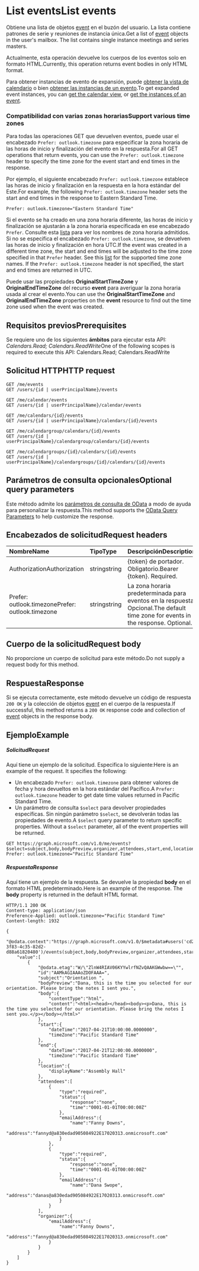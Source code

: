 # <a name="list-events"></a><span data-ttu-id="ac739-101">List events</span><span class="sxs-lookup"><span data-stu-id="ac739-101">List events</span></span>

<span data-ttu-id="ac739-p101">Obtiene una lista de objetos [event](../resources/event.md) en el buzón del usuario. La lista contiene patrones de serie y reuniones de instancia única.</span><span class="sxs-lookup"><span data-stu-id="ac739-p101">Get a list of [event](../resources/event.md) objects in the user's mailbox. The list contains single instance meetings and series masters.</span></span>

<span data-ttu-id="ac739-104">Actualmente, esta operación devuelve los cuerpos de los eventos solo en formato HTML.</span><span class="sxs-lookup"><span data-stu-id="ac739-104">Currently, this operation returns event bodies in only HTML format.</span></span>

<span data-ttu-id="ac739-105">Para obtener instancias de evento de expansión, puede [obtener la vista de calendario](calendar_list_calendarview.md) o bien [obtener las instancias de un evento](event_list_instances.md).</span><span class="sxs-lookup"><span data-stu-id="ac739-105">To get expanded event instances, you can [get the calendar view](calendar_list_calendarview.md), or [get the instances of an event](event_list_instances.md).</span></span>

### <a name="support-various-time-zones"></a><span data-ttu-id="ac739-106">Compatibilidad con varias zonas horarias</span><span class="sxs-lookup"><span data-stu-id="ac739-106">Support various time zones</span></span>

<span data-ttu-id="ac739-107">Para todas las operaciones GET que devuelven eventos, puede usar el encabezado `Prefer: outlook.timezone` para especificar la zona horaria de las horas de inicio y finalización del evento en la respuesta.</span><span class="sxs-lookup"><span data-stu-id="ac739-107">For all GET operations that return events, you can use the `Prefer: outlook.timezone` header to specify the time zone for the event start and end times in the response.</span></span> 

<span data-ttu-id="ac739-108">Por ejemplo, el siguiente encabezado `Prefer: outlook.timezone` establece las horas de inicio y finalización en la respuesta en la hora estándar del Este.</span><span class="sxs-lookup"><span data-stu-id="ac739-108">For example, the following `Prefer: outlook.timezone` header sets the start and end times in the response to Eastern Standard Time.</span></span>
```http
Prefer: outlook.timezone="Eastern Standard Time"
```

<span data-ttu-id="ac739-p102">Si el evento se ha creado en una zona horaria diferente, las horas de inicio y finalización se ajustarán a la zona horaria especificada en ese encabezado `Prefer`. Consulte esta [lista](../resources/datetimetimezone.md) para ver los nombres de zona horaria admitidos. Si no se especifica el encabezado `Prefer: outlook.timezone`, se devuelven las horas de inicio y finalización en hora UTC.</span><span class="sxs-lookup"><span data-stu-id="ac739-p102">If the event was created in a different time zone, the start and end times will be adjusted to the time zone specified in that `Prefer` header. See this [list](../resources/datetimetimezone.md) for the supported time zone names. If the `Prefer: outlook.timezone` header is not specified, the start and end times are returned in UTC.</span></span>

<span data-ttu-id="ac739-112">Puede usar las propiedades **OriginalStartTimeZone** y **OriginalEndTimeZone** del recurso **event** para averiguar la zona horaria usada al crear el evento.</span><span class="sxs-lookup"><span data-stu-id="ac739-112">You can use the **OriginalStartTimeZone** and **OriginalEndTimeZone** properties on the **event** resource to find out the time zone used when the event was created.</span></span>

## <a name="prerequisites"></a><span data-ttu-id="ac739-113">Requisitos previos</span><span class="sxs-lookup"><span data-stu-id="ac739-113">Prerequisites</span></span>
<span data-ttu-id="ac739-114">Se requiere uno de los siguientes **ámbitos** para ejecutar esta API: *Calendars.Read; Calendars.ReadWrite*</span><span class="sxs-lookup"><span data-stu-id="ac739-114">One of the following scopes is required to execute this API: Calendars.Read; Calendars.ReadWrite</span></span>
## <a name="http-request"></a><span data-ttu-id="ac739-115">Solicitud HTTP</span><span class="sxs-lookup"><span data-stu-id="ac739-115">HTTP request</span></span>
<!-- { "blockType": "ignored" } -->
```http
GET /me/events
GET /users/{id | userPrincipalName}/events

GET /me/calendar/events
GET /users/{id | userPrincipalName}/calendar/events

GET /me/calendars/{id}/events
GET /users/{id | userPrincipalName}/calendars/{id}/events

GET /me/calendargroup/calendars/{id}/events
GET /users/{id | userPrincipalName}/calendargroup/calendars/{id}/events

GET /me/calendargroups/{id}/calendars/{id}/events
GET /users/{id | userPrincipalName}/calendargroups/{id}/calendars/{id}/events
```
## <a name="optional-query-parameters"></a><span data-ttu-id="ac739-116">Parámetros de consulta opcionales</span><span class="sxs-lookup"><span data-stu-id="ac739-116">Optional query parameters</span></span>
<span data-ttu-id="ac739-117">Este método admite los [parámetros de consulta de OData](http://developer.microsoft.com/en-us/graph/docs/overview/query_parameters) a modo de ayuda para personalizar la respuesta.</span><span class="sxs-lookup"><span data-stu-id="ac739-117">This method supports the [OData Query Parameters](http://developer.microsoft.com/en-us/graph/docs/overview/query_parameters) to help customize the response.</span></span>
## <a name="request-headers"></a><span data-ttu-id="ac739-118">Encabezados de solicitud</span><span class="sxs-lookup"><span data-stu-id="ac739-118">Request headers</span></span>
| <span data-ttu-id="ac739-119">Nombre</span><span class="sxs-lookup"><span data-stu-id="ac739-119">Name</span></span>       | <span data-ttu-id="ac739-120">Tipo</span><span class="sxs-lookup"><span data-stu-id="ac739-120">Type</span></span> | <span data-ttu-id="ac739-121">Descripción</span><span class="sxs-lookup"><span data-stu-id="ac739-121">Description</span></span>|
|:-----------|:------|:----------|
| <span data-ttu-id="ac739-122">Authorization</span><span class="sxs-lookup"><span data-stu-id="ac739-122">Authorization</span></span>  | <span data-ttu-id="ac739-123">string</span><span class="sxs-lookup"><span data-stu-id="ac739-123">string</span></span>  | <span data-ttu-id="ac739-p103">{token} de portador. Obligatorio.</span><span class="sxs-lookup"><span data-stu-id="ac739-p103">Bearer {token}. Required.</span></span> |
| <span data-ttu-id="ac739-126">Prefer: outlook.timezone</span><span class="sxs-lookup"><span data-stu-id="ac739-126">Prefer: outlook.timezone</span></span> | <span data-ttu-id="ac739-127">string</span><span class="sxs-lookup"><span data-stu-id="ac739-127">string</span></span> | <span data-ttu-id="ac739-p104">La zona horaria predeterminada para eventos en la respuesta. Opcional.</span><span class="sxs-lookup"><span data-stu-id="ac739-p104">The default time zone for events in the response. Optional.</span></span> | 

## <a name="request-body"></a><span data-ttu-id="ac739-130">Cuerpo de la solicitud</span><span class="sxs-lookup"><span data-stu-id="ac739-130">Request body</span></span>
<span data-ttu-id="ac739-131">No proporcione un cuerpo de solicitud para este método.</span><span class="sxs-lookup"><span data-stu-id="ac739-131">Do not supply a request body for this method.</span></span>

## <a name="response"></a><span data-ttu-id="ac739-132">Respuesta</span><span class="sxs-lookup"><span data-stu-id="ac739-132">Response</span></span>

<span data-ttu-id="ac739-133">Si se ejecuta correctamente, este método devuelve un código de respuesta `200 OK` y la colección de objetos [event](../resources/event.md) en el cuerpo de la respuesta.</span><span class="sxs-lookup"><span data-stu-id="ac739-133">If successful, this method returns a `200 OK` response code and collection of [event](../resources/event.md) objects in the response body.</span></span>
## <a name="example"></a><span data-ttu-id="ac739-134">Ejemplo</span><span class="sxs-lookup"><span data-stu-id="ac739-134">Example</span></span>
##### <a name="request"></a><span data-ttu-id="ac739-135">Solicitud</span><span class="sxs-lookup"><span data-stu-id="ac739-135">Request</span></span>
<span data-ttu-id="ac739-p105">Aquí tiene un ejemplo de la solicitud. Especifica lo siguiente:</span><span class="sxs-lookup"><span data-stu-id="ac739-p105">Here is an example of the request. It specifies the following:</span></span>

- <span data-ttu-id="ac739-138">Un encabezado `Prefer: outlook.timezone` para obtener valores de fecha y hora devueltos en la hora estándar del Pacífico.</span><span class="sxs-lookup"><span data-stu-id="ac739-138">A `Prefer: outlook.timezone` header to get date time values returned in Pacific Standard Time.</span></span> 
- <span data-ttu-id="ac739-p106">Un parámetro de consulta `$select` para devolver propiedades específicas. Sin ningún parámetro `$select`, se devolverán todas las propiedades de evento.</span><span class="sxs-lookup"><span data-stu-id="ac739-p106">A `$select` query parameter to return specific properties. Without a `$select` parameter, all of the event properties will be returned.</span></span>

<!-- {
  "blockType": "request",
  "name": "get_events"
}-->
```http
GET https://graph.microsoft.com/v1.0/me/events?$select=subject,body,bodyPreview,organizer,attendees,start,end,location
Prefer: outlook.timezone="Pacific Standard Time"
```
##### <a name="response"></a><span data-ttu-id="ac739-141">Respuesta</span><span class="sxs-lookup"><span data-stu-id="ac739-141">Response</span></span>
<span data-ttu-id="ac739-p107">Aquí tiene un ejemplo de la respuesta. Se devuelve la propiedad **body** en el formato HTML predeterminado.</span><span class="sxs-lookup"><span data-stu-id="ac739-p107">Here is an example of the response. The **body** property is returned in the default HTML format.</span></span>
<!-- {
  "blockType": "response",
  "truncated": true,
  "@odata.type": "microsoft.graph.event",
  "isCollection": true
} -->
```http
HTTP/1.1 200 OK
Content-type: application/json
Preference-Applied: outlook.timezone="Pacific Standard Time"
Content-length: 1932

{
    "@odata.context":"https://graph.microsoft.com/v1.0/$metadata#users('cd209b0b-3f83-4c35-82d2-d88a61820480')/events(subject,body,bodyPreview,organizer,attendees,start,end,location)",
    "value":[
        {
            "@odata.etag":"W/\"ZlnW4RIAV06KYYwlrfNZvQAAKGWwbw==\"",
            "id":"AAMkAGIAAAoZDOFAAA=",
            "subject":"Orientation ",
            "bodyPreview":"Dana, this is the time you selected for our orientation. Please bring the notes I sent you.",
            "body":{
                "contentType":"html",
                "content":"<html><head></head><body><p>Dana, this is the time you selected for our orientation. Please bring the notes I sent you.</p></body></html>"
            },
            "start":{
                "dateTime":"2017-04-21T10:00:00.0000000",
                "timeZone":"Pacific Standard Time"
            },
            "end":{
                "dateTime":"2017-04-21T12:00:00.0000000",
                "timeZone":"Pacific Standard Time"
            },
            "location":{
                "displayName":"Assembly Hall"
            },
            "attendees":[
                {
                    "type":"required",
                    "status":{
                        "response":"none",
                        "time":"0001-01-01T00:00:00Z"
                    },
                    "emailAddress":{
                        "name":"Fanny Downs",
                        "address":"fannyd@a830edad905084922E17020313.onmicrosoft.com"
                    }
                },
                {
                    "type":"required",
                    "status":{
                        "response":"none",
                        "time":"0001-01-01T00:00:00Z"
                    },
                    "emailAddress":{
                        "name":"Dana Swope",
                        "address":"danas@a830edad905084922E17020313.onmicrosoft.com"
                    }
                }
            ],
            "organizer":{
                "emailAddress":{
                    "name":"Fanny Downs",
                    "address":"fannyd@a830edad905084922E17020313.onmicrosoft.com"
                }
            }
        }
    ]
}
```

<!-- uuid: 8fcb5dbc-d5aa-4681-8e31-b001d5168d79
2015-10-25 14:57:30 UTC -->
<!-- {
  "type": "#page.annotation",
  "description": "List events",
  "keywords": "",
  "section": "documentation",
  "tocPath": ""
}-->
